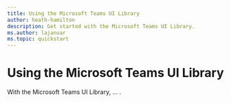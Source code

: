 ```yaml
---
title: Using the Microsoft Teams UI Library
author: heath-hamilton
description: Get started with the Microsoft Teams UI Library.
ms.author: lajanuar
ms.topic: quickstart
---
```

# Using the Microsoft Teams UI Library

With the Microsoft Teams UI Library, ... .

<!-- Unclear if the library will be ready for initial style guide release. -->
